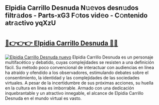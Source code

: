 ## Elpidia Carrillo Desnuda N𝚞𝚎vos desn𝚞dos filtr𝚊dos - Parts-xG3 F𝚘tos vid𝚎o - C𝚘ntenido atr𝚊ctivo yqXzU

# <h2><a href="http://mbdqpfx.tromn.icu/?c=Elpidia+Carrillo+Desnuda">🔗👉👉👉 Elpidia Carrillo Desnuda 🔗🔗</a></h2>

[![Elpidia Carrillo Desnuda nuevo](https://i.imgur.com/pEAQMta.gif)](http://mbdqpfx.tromn.icu/?c=Elpidia+Carrillo+Desnuda)
Elpidia Carrillo Desnuda es un personaje multifacético y debatido, cuyas complejidades se resisten a una definición fácil.  Su método poco convencional de interactuar con audiencias en línea ha atraído y ofendido a los observadores, estimulando debates sobre el consentimiento, la identidad y las complejidades de las sociedades virtuales. A pesar de la incertidumbre de sus próximas acciones, su huella en la cultura en línea es imborrable. Armado con una dedicación inquebrantable y un atractivo innegable, el alcance de Elpidia Carrillo Desnuda en el mundo virtual es vasto.
